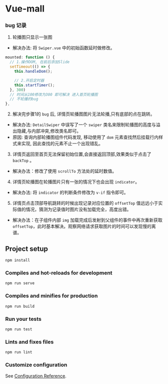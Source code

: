 # Vue-mall


### bug 记录

1. 轮播图只显示一张图
* 解决办法: 将 `Swiper.vue` 中的初始函数延时做修改。
```javascript
mounted: function () {
  // 1.操作DOM, 在前后添加Slide
  setTimeout(() => {
    this.handleDom();

    // 2.开启定时器
    this.startTimer();
  }, 300)
  // 时间从100修改为300 即可解决 进入首页轮播图
  // 不轮播的bug 
},
```
2. 解决完步骤1的 `bug` 后, 详情页轮播图图片无法轮播,只有底部的点在跳转。
* 解决办法: `DetailSwiper` 中误写了一个 `swiper` 类名来限制轮播图的高度与溢出隐藏,与内部冲突,修改类名即可。
* 原因: 查询内部轮播图组件代码发现, 移动使用了 `dom` 元素查找然后挂载行内样式来实现, 因此查找的元素不止一个出现错乱。

3. 详情页返回至首页无法保留初始位置,会直接返回顶部,效果类似于点击了 `backTop` 。
* 解决办法：修改了使用 `scrollTo` 方法处的延时数值。

4. 详情页轮播图在轮播图片只有一张的情况下也会出现 `indicator`。
* 解决办法: 将 `indicator` 的判断条件修改为 `v-if` 指令即可。

5. 详情页点击顶部导航跳转的时候出现记录对应位置的 `offsetTop` 值远远小于实际值的情况，猜测为记录值时图片没有加载完全，高度出错。
* 解决办法：在子组件内部 `img` 加载完成后发射到父组件的事件中再次重新获取 `offsetTop`，此时基本解决。观察网络请求获取图片的时间可以发现慢的离谱。



## Project setup

```
npm install
```

### Compiles and hot-reloads for development

```
npm run serve
```

### Compiles and minifies for production

```
npm run build
```

### Run your tests

```
npm run test
```

### Lints and fixes files

```
npm run lint
```

### Customize configuration

See [Configuration Reference](https://cli.vuejs.org/config/).